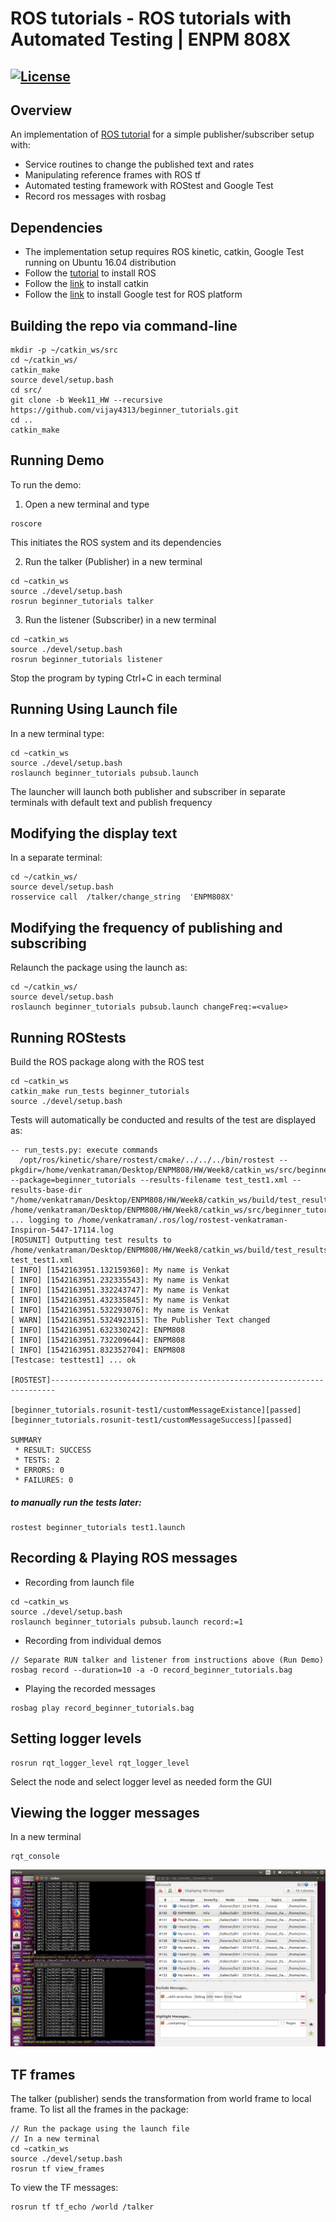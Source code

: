 # ROS tutorials - ROS tutorials with Automated Testing | ENPM 808X
[![License](https://img.shields.io/badge/License-BSD%203--Clause-blue.svg)](https://opensource.org/licenses/BSD-3-Clause)
---

## Overview

An implementation of [ROS tutorial](http://wiki.ros.org/ROS/Tutorials/) for a simple publisher/subscriber setup with:
* Service routines to change the published text and rates
* Manipulating reference frames with ROS tf
* Automated testing framework with ROStest and Google Test
* Record ros messages with rosbag

## Dependencies

* The implementation setup requires ROS kinetic, catkin, Google Test running on Ubuntu 16.04 distribution
* Follow the [tutorial](http://wiki.ros.org/kinetic/Installation/Ubuntu) to install ROS
* Follow the [link](https://catkin-tools.readthedocs.io/en/latest/installing.html) to install catkin
* Follow the [link](http://wiki.ros.org/gtest) to install Google test for ROS platform

## Building the repo via command-line
```
mkdir -p ~/catkin_ws/src
cd ~/catkin_ws/
catkin_make
source devel/setup.bash
cd src/
git clone -b Week11_HW --recursive https://github.com/vijay4313/beginner_tutorials.git
cd ..
catkin_make
```

## Running Demo
To run the demo:
1. Open a new terminal and type 
```
roscore
```
This initiates the ROS system and its dependencies

2. Run the talker (Publisher) in a new terminal
```
cd ~catkin_ws
source ./devel/setup.bash
rosrun beginner_tutorials talker
```
3. Run the listener (Subscriber) in a new terminal
```
cd ~catkin_ws
source ./devel/setup.bash
rosrun beginner_tutorials listener
```
Stop the program by typing Ctrl+C in each terminal

## Running Using Launch file
In a new terminal type:
```
cd ~catkin_ws
source ./devel/setup.bash
roslaunch beginner_tutorials pubsub.launch
```

The launcher will launch both publisher and subscriber in separate terminals with default text and publish frequency

## Modifying the display text
In a separate terminal:
```
cd ~/catkin_ws/
source devel/setup.bash
rosservice call  /talker/change_string  'ENPM808X'
```
## Modifying the frequency of publishing and subscribing
Relaunch the package using the launch as:
```
cd ~/catkin_ws/
source devel/setup.bash
roslaunch beginner_tutorials pubsub.launch changeFreq:=<value>
```
## Running ROStests
Build the ROS package along with the ROS test
```
cd ~catkin_ws
catkin_make run_tests beginner_tutorials
source ./devel/setup.bash
```
Tests will automatically be conducted and results of the test are displayed as:
```
-- run_tests.py: execute commands
  /opt/ros/kinetic/share/rostest/cmake/../../../bin/rostest --pkgdir=/home/venkatraman/Desktop/ENPM808/HW/Week8/catkin_ws/src/beginner_tutorials --package=beginner_tutorials --results-filename test_test1.xml --results-base-dir "/home/venkatraman/Desktop/ENPM808/HW/Week8/catkin_ws/build/test_results" /home/venkatraman/Desktop/ENPM808/HW/Week8/catkin_ws/src/beginner_tutorials/test/test1.launch 
... logging to /home/venkatraman/.ros/log/rostest-venkatraman-Inspiron-5447-17114.log
[ROSUNIT] Outputting test results to /home/venkatraman/Desktop/ENPM808/HW/Week8/catkin_ws/build/test_results/beginner_tutorials/rostest-test_test1.xml
[ INFO] [1542163951.132159360]: My name is Venkat
[ INFO] [1542163951.232335543]: My name is Venkat
[ INFO] [1542163951.332243747]: My name is Venkat
[ INFO] [1542163951.432335845]: My name is Venkat
[ INFO] [1542163951.532293076]: My name is Venkat
[ WARN] [1542163951.532492315]: The Publisher Text changed
[ INFO] [1542163951.632330242]: ENPM808
[ INFO] [1542163951.732209644]: ENPM808
[ INFO] [1542163951.832352704]: ENPM808
[Testcase: testtest1] ... ok

[ROSTEST]-----------------------------------------------------------------------

[beginner_tutorials.rosunit-test1/customMessageExistance][passed]
[beginner_tutorials.rosunit-test1/customMessageSuccess][passed]

SUMMARY
 * RESULT: SUCCESS
 * TESTS: 2
 * ERRORS: 0
 * FAILURES: 0
```

##### to manually run the tests later:
```
rostest beginner_tutorials test1.launch
```

## Recording & Playing ROS messages
* Recording from launch file
```
cd ~catkin_ws
source ./devel/setup.bash
roslaunch beginner_tutorials pubsub.launch record:=1
```

* Recording from individual demos
```
// Separate RUN talker and listener from instructions above (Run Demo)
rosbag record --duration=10 -a -O record_beginner_tutorials.bag
```

* Playing the recorded messages
```
rosbag play record_beginner_tutorials.bag
```

## Setting logger levels
```
rosrun rqt_logger_level rqt_logger_level
```
Select the node and select logger level as needed form the GUI

## Viewing the logger messages
In a new terminal
```
rqt_console
```
![RQT_CONSOLE_OUTPUT](https://github.com/vijay4313/ROS_beginner_tutorials/blob/Week11_HW/images/beginner_tutorials_rqt_console.png)

## TF frames

The talker (publisher) sends the transformation from world frame to local frame. To list all the frames in the package:
```
// Run the package using the launch file
// In a new terminal
cd ~catkin_ws
source ./devel/setup.bash
rosrun tf view_frames
```

To view the TF messages:
```
rosrun tf tf_echo /world /talker
```

